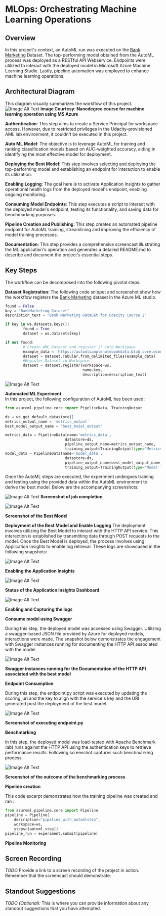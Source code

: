 # MLOps: Orchestrating Machine Learning Operations
## Overview
In this project's context, an AutoML run was executed on the [Bank Marketing](https://automlsamplenotebookdata.blob.core.windows.net/automl-sample-notebook-data/bankmarketing_train.csv) Dataset. The top-performing model obtained from the AutoML process was deployed as a RESTful API Webservice. Endpoints were utilized to interact with the deployed model in Microsoft Azure Machine Learning Studio. Lastly, pipeline automation was employed to enhance machine learning operations. 

## Architectural Diagram
This diagram visually summarizes the workflow of this project.
![Image Alt Text](Artifacts/workflow.PNG)
**Image Courtesy: Nanodegree course for machine learning operation using MS Azure**

**Authentication**: This step aims to create a Service Principal for workspace access. However, due to restricted privileges in the Udacity-provisioned AML lab environment, it couldn't be executed in this project.

**Auto ML Model**: The objective is to leverage AutoML for training and ranking classification models based on AUC-weighted accuracy, aiding in identifying the most effective model for deployment.

**Deploying the Best Model**: This step involves selecting and deploying the top-performing model and establishing an endpoint for interaction to enable its utilization.

**Enabling Logging**: The goal here is to activate Application Insights to gather operational health logs from the deployed model's endpoint, enabling ongoing monitoring.

**Consuming Model Endpoints**: This step executes a script to interact with the deployed model's endpoint, testing its functionality, and saving data for benchmarking purposes.

**Pipeline Creation and Publishing**: This step creates an automated pipeline endpoint for AutoML training, streamlining and improving the efficiency of model training processes.

**Documentation**: This step provides a comprehensive screencast illustrating the ML application's operation and generates a detailed README.md to describe and document the project's essential steps.


## Key Steps
The workflow can be decomposed into the following pivotal steps:

**Dataset Registration**: 
The following code snippet and screenshot show how the workflow registers the  [Bank Marketing](https://automlsamplenotebookdata.blob.core.windows.net/automl-sample-notebook-data/bankmarketing_train.csv) dataset in the Azure ML studio.
```python
found = False
key = "BankMarketing Dataset"
description_text = "Bank Marketing DataSet for Udacity Course 2"

if key in ws.datasets.keys(): 
        found = True
        dataset = ws.datasets[key] 

if not found:
        # Create AML Dataset and register it into Workspace
        example_data = 'https://automlsamplenotebookdata.blob.core.windows.net/automl-sample-notebook-data/bankmarketing_train.csv'
        dataset = Dataset.Tabular.from_delimited_files(example_data)        
        #Register Dataset in Workspace
        dataset = dataset.register(workspace=ws,
                                   name=key,
                                   description=description_text)
```
![Image Alt Text](Artifacts/Data_Registration.PNG)

**Automated ML Experiment**:  
In this project, the following configuration of AutoML has been used:
```python
from azureml.pipeline.core import PipelineData, TrainingOutput

ds = ws.get_default_datastore()
metrics_output_name = 'metrics_output'
best_model_output_name = 'best_model_output'

metrics_data = PipelineData(name='metrics_data',
                           datastore=ds,
                           pipeline_output_name=metrics_output_name,
                           training_output=TrainingOutput(type='Metrics'))
model_data = PipelineData(name='model_data',
                           datastore=ds,
                           pipeline_output_name=best_model_output_name,
                           training_output=TrainingOutput(type='Model'))
```
Once the AutoML steps are executed, the experiment undergoes training and testing using the provided data within the AutoML environment to derive the best model. Below are the accompanying screenshots:

![Image Alt Text](Artifacts/Job_end_details.PNG)
**Screenshot of job completion** 

![Image Alt Text](Artifacts/Best_model_N.PNG)

**Screenshot of the Best Model** 

**Deployment of the Best Model and Enable Logging** 
The deployment involves utilizing the Best Model to interact with the HTTP API service. This interaction is established by transmitting data through POST requests to the model. Once the Best Model is deployed, the process involves using Application Insights to enable log retrieval. These logs are showcased in the following snapshots:

![Image Alt Text](Artifacts/Application_Insights_true.PNG)

**Enabling the Application Insights**

![Image Alt Text](Artifacts/Application_Insights_dashboard.PNG)

**Status of the Application Insights Dashboard**

![Image Alt Text](Artifacts/Log_shots.PNG)

**Enabling and Capturing the logs**

**Consume model using Swagger**

During this step, the deployed model was accessed using Swagger. Utilizing a swagger-based JSON file provided by Azure for deployed models, interactions were made. The snapshot below demonstrates the engagement with Swagger instances running for documenting the HTTP API associated with the model.

![Image Alt Text](Artifacts/Swagger_api_data.PNG)

**Swagger instances running for the Documentation of the HTTP API associated with the best model**

**Endpoint Consumption** 

During this step, the endpoint.py script was executed by updating the scoring_uri and the key to align with the service's key and the URI generated post the deployment of the best model.

![Image Alt Text](Artifacts/Endpoint.PNG)

**Screenshot of executing endpoint.py**

**Benchmarking**

In this step, the deployed model was load-tested with Apache Benchmark (ab) runs against the HTTP API using the authentication keys to retrieve performance results. Following screenshot captures such benchmarking process

![Image Alt Text](Artifacts/benchmaek_snapshots.PNG)

**Screenshot of the outcome of the benchmarking process**


**Pipeline creation** 

This code excerpt demonstrates how the training pipeline was created and ran :
```python
from azureml.pipeline.core import Pipeline
pipeline = Pipeline(
    description="pipeline_with_automlstep",
    workspace=ws,    
    steps=[automl_step])
pipeline_run = experiment.submit(pipeline)
```
**Pipeline Monitoring** 



## Screen Recording
*TODO* Provide a link to a screen recording of the project in action. Remember that the screencast should demonstrate:

## Standout Suggestions
*TODO (Optional):* This is where you can provide information about any standout suggestions that you have attempted.

